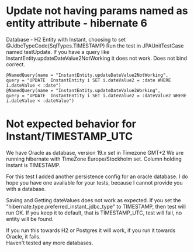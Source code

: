 # Update not having params named as entity attribute - hibernate 6
Database - H2
Entity with Instant, choosing to set @JdbcTypeCode(SqlTypes.TIMESTAMP)
Run the test in JPAUnitTestCase named testUpdate.
If you have a query like InstantEntity.updateDateValue2NotWorking it does not work. Does not bind correct. 

```
@NamedQuery(name = "InstantEntity.updateDateValue2NotWorking",
query = "UPDATE  InstantEntity i SET i.dateValue2 = :date WHERE i.dateValue < :date")
@NamedQuery(name = "InstantEntity.updateDateValue2Working",
query = "UPDATE  InstantEntity i SET i.dateValue2 = :dateValue2 WHERE i.dateValue < :dateValue")

```

# Not expected behavior for Instant/TIMESTAMP_UTC

We have Oracle as database, version 19.x set in Timezone GMT+2
We are running hibernate with TimeZone Europe/Stockholm set. 
Column holding Instant is TIMESTAMP. 

For this test I added another persistence config for an oracle database. 
I do hope you have one available for your tests, because I cannot provide you with a database. 

Saving and Getting dateValues does not work as expected. 
If you set the "hibernate.type.preferred_instant_jdbc_type" to TIMESTAMP, then test will run OK. 
If you keep it to default, that is TIMESTAMP_UTC, test will fail, no entity will be found. 

If you run this towards H2 or Postgres it will work, if you run it towards Oracle, it fails.  
Haven't tested any more databases. 
